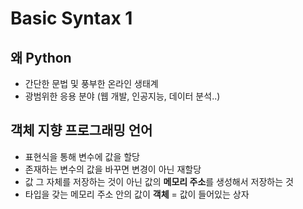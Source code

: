 # Basic Syntax 1

## 왜 Python
- 간단한 문법 및 풍부한 온라인 생태계
- 광범위한 응용 분야 (웹 개발, 인공지능, 데이터 분석..)

## 객체 지향 프로그래밍 언어
- 표현식을 통해 변수에 값을 할당
- 존재하는 변수의 값을 바꾸면 변경이 아닌 재할당
- 값 그 자체를 저장하는 것이 아닌 값의 **메모리 주소**를 생성해서 저장하는 것
- 타입을 갖는 메모리 주소 안의 값이 **객체** = 값이 들어있는 상자
